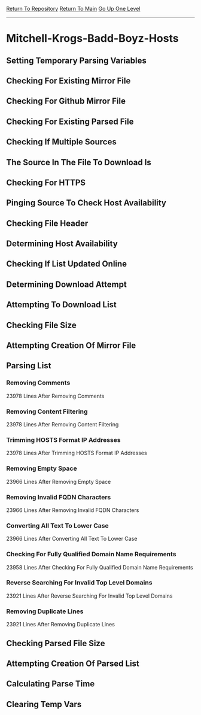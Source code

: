 [Return To Repository](https://github.com/deathbybandaid/piholeparser/)
[Return To Main](https://github.com/deathbybandaid/piholeparser/blob/dev-nomerge/RecentRunLogs/Mainlog.md)
[Go Up One Level](https://github.com/deathbybandaid/piholeparser/blob/dev-nomerge/RecentRunLogs/TopLevelScripts/30-Processing-Blacklists.md)
____________________________________
# Mitchell-Krogs-Badd-Boyz-Hosts
## Setting Temporary Parsing Variables
## Checking For Existing Mirror File
## Checking For Github Mirror File
## Checking For Existing Parsed File
## Checking If Multiple Sources
## The Source In The File To Download Is
## Checking For HTTPS
## Pinging Source To Check Host Availability
## Checking File Header
## Determining Host Availability
## Checking If List Updated Online
## Determining Download Attempt
## Attempting To Download List
## Checking File Size
## Attempting Creation Of Mirror File
## Parsing List
### Removing Comments
23978 Lines After Removing Comments
### Removing Content Filtering
23978 Lines After Removing Content Filtering
### Trimming HOSTS Format IP Addresses
23978 Lines After Trimming HOSTS Format IP Addresses
### Removing Empty Space
23966 Lines After Removing Empty Space
### Removing Invalid FQDN Characters
23966 Lines After Removing Invalid FQDN Characters
### Converting All Text To Lower Case
23966 Lines After Converting All Text To Lower Case
### Checking For Fully Qualified Domain Name Requirements
23958 Lines After Checking For Fully Qualified Domain Name Requirements
### Reverse Searching For Invalid Top Level Domains
23921 Lines After Reverse Searching For Invalid Top Level Domains
### Removing Duplicate Lines
23921 Lines After Removing Duplicate Lines
## Checking Parsed File Size
## Attempting Creation Of Parsed List
## Calculating Parse Time
## Clearing Temp Vars
